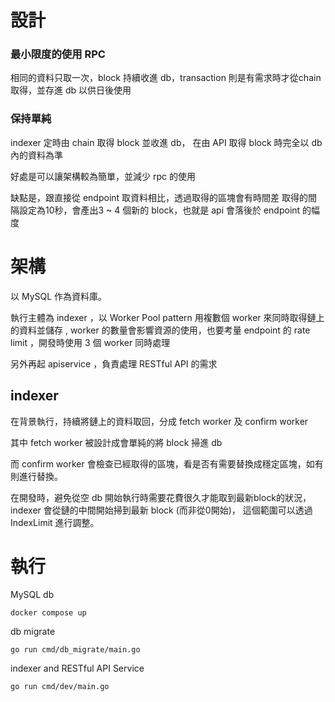 # 設計

### 最小限度的使用 RPC
相同的資料只取一次，block 持續收進 db，transaction 則是有需求時才從chain取得，並存進 db 以供日後使用

### 保持單純
indexer 定時由 chain 取得 block 並收進 db，
在由 API 取得 block 時完全以 db 內的資料為準

好處是可以讓架構較為簡單，並減少 rpc 的使用

缺點是，跟直接從 endpoint 取資料相比，透過取得的區塊會有時間差
取得的間隔設定為10秒，會產出3 ~ 4 個新的 block，也就是 api 會落後於 endpoint 的幅度


# 架構

以 MySQL 作為資料庫。

執行主體為 indexer ，以 Worker Pool pattern 用複數個 worker 來同時取得鏈上的資料並儲存 , 
worker 的數量會影響資源的使用，也要考量 endpoint 的 rate limit ，開發時使用 3 個 worker 同時處理

另外再起 apiservice ，負責處理 RESTful API 的需求

## indexer
在背景執行，持續將鏈上的資料取回，分成 fetch worker 及 confirm worker

其中 fetch worker 被設計成會單純的將 block 掃進 db

而 confirm worker 會檢查已經取得的區塊，看是否有需要替換成穩定區塊，如有則進行替換。

在開發時，避免從空 db 開始執行時需要花費很久才能取到最新block的狀況，indexer 會從鏈的中間開始掃到最新 block (而非從0開始)，
這個範圍可以透過 IndexLimit 進行調整。

# 執行

MySQL db
```shell
docker compose up
```


db migrate
```shell
go run cmd/db_migrate/main.go
```


indexer and RESTful API Service
```shell
go run cmd/dev/main.go
```